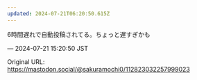 ```yaml
---
updated: 2024-07-21T06:20:50.615Z
---
```


<p>6時間遅れで自動投稿されてる。ちょっと遅すぎかも</p>

&mdash; 2024-07-21 15:20:50 JST

Original URL: https://mastodon.social/@sakuramochi0/112823032257999023
